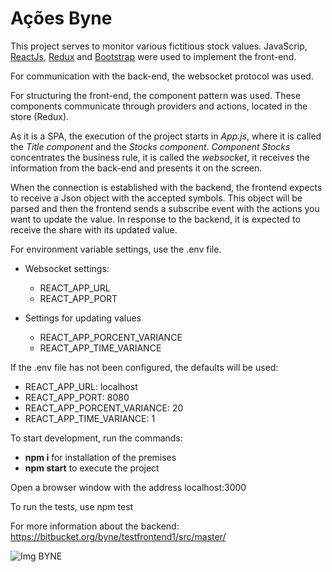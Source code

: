 # Ações Byne

This project serves to monitor various fictitious stock values. JavaScrip, [ReactJs](https://pt-br.reactjs.org/), [Redux](https://redux.js.org/) and [Bootstrap](https://getbootstrap.com/) were used to implement the front-end.

For communication with the back-end, the websocket protocol was used.

For structuring the front-end, the component pattern was used. These components communicate through providers and actions, located in the store (Redux).

As it is a SPA, the execution of the project starts in *App.js*, where it is called the *Title component* and the *Stocks component*. *Component Stocks* concentrates the business rule, it is called the *websocket*, it receives the information from the back-end and presents it on the screen.

When the connection is established with the backend, the frontend expects to receive a Json object with the accepted symbols. This object will be parsed and then the frontend sends a subscribe event with the actions you want to update the value. In response to the backend, it is expected to receive the share with its updated value.

For environment variable settings, use the .env file.

* Websocket settings:
    * REACT_APP_URL
    * REACT_APP_PORT

* Settings for updating values
   * REACT_APP_PORCENT_VARIANCE
   * REACT_APP_TIME_VARIANCE

If the .env file has not been configured, the defaults will be used:

* REACT_APP_URL: localhost
* REACT_APP_PORT: 8080
* REACT_APP_PORCENT_VARIANCE: 20
* REACT_APP_TIME_VARIANCE: 1

To start development, run the commands:

* **npm i** for installation of the premises
* **npm start** to execute the project

Open a browser window with the address localhost:3000

To run the tests, use npm test

For more information about the backend: https://bitbucket.org/byne/testfrontend1/src/master/

![Img BYNE](./resolves/img/img.png)

